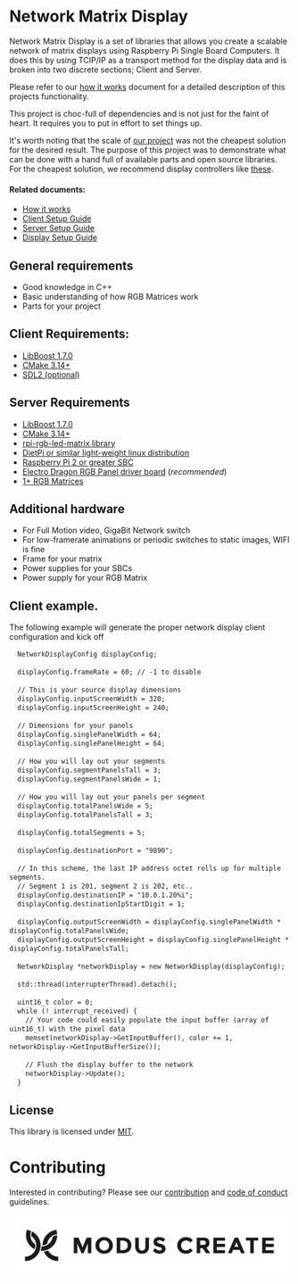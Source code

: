 
# Network Matrix Display 

Network Matrix Display is a set of libraries that allows you create a scalable network of matrix displays using Raspberry Pi Single Board Computers.  It does this by using TCIP/IP as a transport method for the display data and is broken into two discrete sections; Client and Server. 

Please refer to our [how it works](./md/How_it_works.md) document for a detailed description of this projects functionality.

This project is choc-full of dependencies and is not just for the faint of heart.  It requires you to put in effort to set things up.

It's worth noting that the scale of [our project](./md/example_project.md) was not the cheapest solution for the desired result.  The purpose of this project was to demonstrate what can be done with a hand full of available parts and open source libraries.  
For the cheapest solution, we recommend display controllers like [these](https://www.aliexpress.com/item/32922416742.html).

#### Related documents: 
- [How it works](./md/How_it_works.md)
- [Client Setup Guide](./md/Client_setup_guide.md)
- [Server Setup Guide](./md/Server_setup_guide.md)
- [Display Setup Guide](./md/Display_setup_guide.md)

## General requirements 
- Good knowledge in C++
- Basic understanding of how RGB Matrices work
- Parts for your project

## Client Requirements:
- [LibBoost 1.7.0](https://dl.bintray.com/boostorg/release/1.70.0/source/boost_1_70_0.tar.gz)
- [CMake 3.14+](https://github.com/Kitware/CMake/releases/download/v3.14.4/cmake-3.14.4.tar.gz)
- [SDL2 (optional)](https://www.libsdl.org/download-2.0.php)

## Server Requirements
- [LibBoost 1.7.0](https://dl.bintray.com/boostorg/release/1.70.0/source/boost_1_70_0.tar.gz)
- [CMake 3.14+](https://github.com/Kitware/CMake/releases/download/v3.14.4/cmake-3.14.4.tar.gz)
- [rpi-rgb-led-matrix library](https://github.com/hzeller/rpi-rgb-led-matrix)
- [DietPi or similar light-weight linux distribution](https://dietpi.com/)
- [Raspberry Pi 2 or greater SBC](https://www.raspberrypi.org/products/raspberry-pi-3-model-b-plus/)
- [Electro Dragon RGB Panel driver board](https://www.electrodragon.com/product/rgb-matrix-panel-drive-board-raspberry-pi/) (*recommended*)
- [1+ RGB Matrices](https://www.adafruit.com/product/420)

## Additional hardware
- For Full Motion video, GigaBit Network switch
- For low-framerate animations or periodic switches to static images, WIFI is fine
- Frame for your matrix
- Power supplies for your SBCs
- Power supply for your RGB Matrix



## Client example.
The following example will generate the proper network display client configuration and kick off 
```
  NetworkDisplayConfig displayConfig;

  displayConfig.frameRate = 60; // -1 to disable

  // This is your source display dimensions
  displayConfig.inputScreenWidth = 320;
  displayConfig.inputScreenHeight = 240;

  // Dimensions for your panels
  displayConfig.singlePanelWidth = 64;
  displayConfig.singlePanelHeight = 64;

  // How you will lay out your segments
  displayConfig.segmentPanelsTall = 3;
  displayConfig.segmentPanelsWide = 1;

  // How you will lay out your panels per segment
  displayConfig.totalPanelsWide = 5;
  displayConfig.totalPanelsTall = 3;

  displayConfig.totalSegments = 5;

  displayConfig.destinationPort = "9890";
  
  // In this scheme, the last IP address octet rolls up for multiple segments. 
  // Segment 1 is 201, segment 2 is 202, etc..
  displayConfig.destinationIP = "10.0.1.20%i";
  displayConfig.destinationIpStartDigit = 1;

  displayConfig.outputScreenWidth = displayConfig.singlePanelWidth * displayConfig.totalPanelsWide;
  displayConfig.outputScreenHeight = displayConfig.singlePanelHeight * displayConfig.totalPanelsTall;

  NetworkDisplay *networkDisplay = new NetworkDisplay(displayConfig);

  std::thread(interrupterThread).detach();

  uint16_t color = 0;
  while (! interrupt_received) {
    // Your code could easily populate the input buffer (array of uint16_t) with the pixel data
    memset(networkDisplay->GetInputBuffer(), color += 1, networkDisplay->GetInputBufferSize());
    
    // Flush the display buffer to the network
    networkDisplay->Update();
  }
```

## License
This library is licensed under [MIT](./LICENSE).

# Contributing
Interested in contributing? Please see our [contribution](./CONTRIBUTING.md) and [code of conduct](./CODE_OFCONDUCT.md) guidelines. 


[![Modus Create](./md/img/modus.logo.svg)](https://moduscreate.com)

